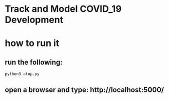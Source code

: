 # Track and Model COVID_19 Development

# how to run it

## run the following:
  ```
  python3 atop.py 
  ```
## open a browser and type: http://localhost:5000/
